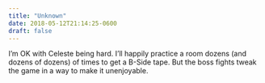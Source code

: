 ```yaml
---
title: "Unknown"
date: 2018-05-12T21:14:25-0600
draft: false
---
```


I’m OK with Celeste being hard. I’ll happily practice a room dozens (and dozens of dozens) of times to get a B-Side tape. But the boss fights tweak the game in a way to make it unenjoyable.

